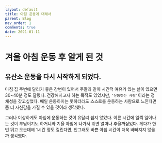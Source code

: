 ```yaml
---
layout: default
title: 아침 운동에 대해서
parent: Blog
nav_order: 1
comments: true
date: 2021-01-11
---
```

# 겨울 아침 운동 후 알게 된 것


## 유산소 운동을 다시 시작하게 되었다. 

마침 집 주변에 달리기 좋은 강변이 있어서 주말과 같이 시간적 여유가 있는 날이 있으면 30~40분 정도 달렸다. 건강해지고자 하는 목적도 있었지만, `'운동하는 사람'`이라는 정체성을 갖고싶었다. 매일 운동하지는 못하더라도 스스로를 운동하는 사람으로 느낀다면 좀 더 자신감을 가질 수 있을 것이라 생각했다.

그러나 이상하게도 아침에 운동하는 것이 유달리 쉽지 않았다. 이른 시간에 일찍 일어나는 것이 부담이기도 하거니와 겨울 아침에 나가서 뛰면 얼마나 추울까싶었다. 게다가 한 번 뛰고 오는데에 1시간 정도 걸린다면, 안그래도 바쁜 아침 시간이 더욱 바빠지지 않을까 생각했다.

